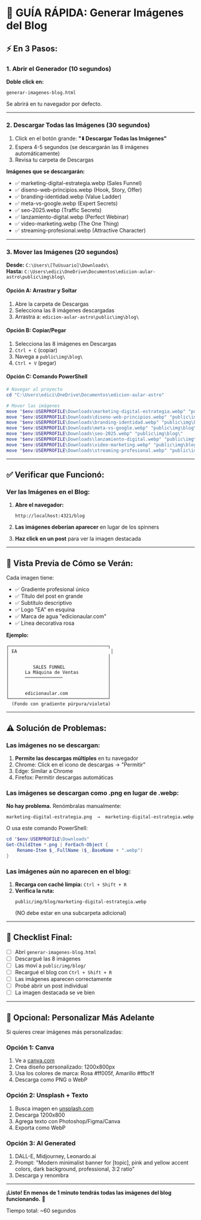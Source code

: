 # 🚀 GUÍA RÁPIDA: Generar Imágenes del Blog

## ⚡ En 3 Pasos:

### 1. Abrir el Generador (10 segundos)

**Doble click en:**
```
generar-imagenes-blog.html
```

Se abrirá en tu navegador por defecto.

---

### 2. Descargar Todas las Imágenes (30 segundos)

1. Click en el botón grande: **"⬇️ Descargar Todas las Imágenes"**
2. Espera 4-5 segundos (se descargarán las 8 imágenes automáticamente)
3. Revisa tu carpeta de Descargas

**Imágenes que se descargarán:**
- ✅ marketing-digital-estrategia.webp (Sales Funnel)
- ✅ diseno-web-principios.webp (Hook, Story, Offer)
- ✅ branding-identidad.webp (Value Ladder)
- ✅ meta-vs-google.webp (Expert Secrets)
- ✅ seo-2025.webp (Traffic Secrets)
- ✅ lanzamiento-digital.webp (Perfect Webinar)
- ✅ video-marketing.webp (The One Thing)
- ✅ streaming-profesional.webp (Attractive Character)

---

### 3. Mover las Imágenes (20 segundos)

**Desde:** `C:\Users\[TuUsuario]\Downloads\`  
**Hasta:** `C:\Users\edici\OneDrive\Documentos\edicion-aular-astro\public\img\blog\`

#### Opción A: Arrastrar y Soltar
1. Abre la carpeta de Descargas
2. Selecciona las 8 imágenes descargadas
3. Arrastra a: `edicion-aular-astro\public\img\blog\`

#### Opción B: Copiar/Pegar
1. Selecciona las 8 imágenes en Descargas
2. `Ctrl + C` (copiar)
3. Navega a `public\img\blog\`
4. `Ctrl + V` (pegar)

#### Opción C: Comando PowerShell
```powershell
# Navegar al proyecto
cd "C:\Users\edici\OneDrive\Documentos\edicion-aular-astro"

# Mover las imágenes
move "$env:USERPROFILE\Downloads\marketing-digital-estrategia.webp" "public\img\blog\"
move "$env:USERPROFILE\Downloads\diseno-web-principios.webp" "public\img\blog\"
move "$env:USERPROFILE\Downloads\branding-identidad.webp" "public\img\blog\"
move "$env:USERPROFILE\Downloads\meta-vs-google.webp" "public\img\blog\"
move "$env:USERPROFILE\Downloads\seo-2025.webp" "public\img\blog\"
move "$env:USERPROFILE\Downloads\lanzamiento-digital.webp" "public\img\blog\"
move "$env:USERPROFILE\Downloads\video-marketing.webp" "public\img\blog\"
move "$env:USERPROFILE\Downloads\streaming-profesional.webp" "public\img\blog\"
```

---

## ✅ Verificar que Funcionó:

### Ver las Imágenes en el Blog:

1. **Abre el navegador:**
   ```
   http://localhost:4321/blog
   ```

2. **Las imágenes deberían aparecer** en lugar de los spinners

3. **Haz click en un post** para ver la imagen destacada

---

## 🎨 Vista Previa de Cómo se Verán:

Cada imagen tiene:
- ✅ Gradiente profesional único
- ✅ Título del post en grande
- ✅ Subtítulo descriptivo
- ✅ Logo "EA" en esquina
- ✅ Marca de agua "edicionaular.com"
- ✅ Línea decorativa rosa

**Ejemplo:**
```
┌─────────────────────────────────────┐
│ EA                                   │
│                                     │
│                                     │
│         SALES FUNNEL                │
│      La Máquina de Ventas           │
│      ──────────────                 │
│                                     │
│                                     │
│      edicionaular.com               │
└─────────────────────────────────────┘
  (Fondo con gradiente púrpura/violeta)
```

---

## ⚠️ Solución de Problemas:

### Las imágenes no se descargan:
1. **Permite las descargas múltiples** en tu navegador
2. Chrome: Click en el icono de descargas → "Permitir"
3. Edge: Similar a Chrome
4. Firefox: Permitir descargas automáticas

### Las imágenes se descargan como .png en lugar de .webp:
**No hay problema.** Renómbralas manualmente:
```
marketing-digital-estrategia.png  →  marketing-digital-estrategia.webp
```

O usa este comando PowerShell:
```powershell
cd "$env:USERPROFILE\Downloads"
Get-ChildItem *.png | ForEach-Object {
    Rename-Item $_.FullName ($_.BaseName + ".webp")
}
```

### Las imágenes aún no aparecen en el blog:
1. **Recarga con caché limpia:** `Ctrl + Shift + R`
2. **Verifica la ruta:**
   ```
   public/img/blog/marketing-digital-estrategia.webp
   ```
   (NO debe estar en una subcarpeta adicional)

---

## 🎯 Checklist Final:

- [ ] Abrí `generar-imagenes-blog.html`
- [ ] Descargué las 8 imágenes
- [ ] Las moví a `public/img/blog/`
- [ ] Recargué el blog con `Ctrl + Shift + R`
- [ ] Las imágenes aparecen correctamente
- [ ] Probé abrir un post individual
- [ ] La imagen destacada se ve bien

---

## 🎨 Opcional: Personalizar Más Adelante

Si quieres crear imágenes más personalizadas:

### Opción 1: Canva
1. Ve a [canva.com](https://canva.com)
2. Crea diseño personalizado: 1200x800px
3. Usa los colores de marca: Rosa #ff005f, Amarillo #ffbc1f
4. Descarga como PNG o WebP

### Opción 2: Unsplash + Texto
1. Busca imagen en [unsplash.com](https://unsplash.com)
2. Descarga 1200x800
3. Agrega texto con Photoshop/Figma/Canva
4. Exporta como WebP

### Opción 3: AI Generated
1. DALL-E, Midjourney, Leonardo.ai
2. Prompt: "Modern minimalist banner for [topic], pink and yellow accent colors, dark background, professional, 3:2 ratio"
3. Descarga y renombra

---

**¡Listo! En menos de 1 minuto tendrás todas las imágenes del blog funcionando.** 🚀

Tiempo total: ~60 segundos
